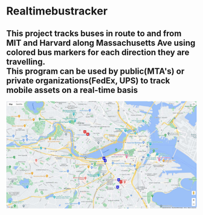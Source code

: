 # Realtimebustracker
<h2> This project tracks buses in route to and from MIT and Harvard along Massachusetts Ave using colored bus markers for each direction they are travelling.<br>
This program can be used by public(MTA's) or private organizations(FedEx, UPS) to track mobile assets on a real-time basis<br>
</h2>
<img src="RTBmap.jpg" />
